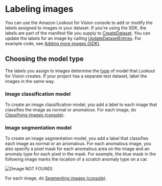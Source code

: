 # Labeling images<a name="model-labelling-overview"></a>

You can use the Amazon Lookout for Vision console to add or modify the labels assigned to images in your dataset\. If you're using the SDK, the labels are part of the manifest file you supply to [CreateDataset](https://docs.aws.amazon.com/lookout-for-vision/latest/APIReference/API_CreateDataset)\. You can update the labels for an image by calling [UpdateDatasetEntries](https://docs.aws.amazon.com/lookout-for-vision/latest/APIReference/API_UpdateDatasetEntries)\. For example code, see [Adding more images \(SDK\)](edit-dataset.md#add-more-images-dataset-sdk)\. 

## Choosing the model type<a name="model-labeling-model-type"></a>

The labels you assign to images determine the [type](understanding.md#ud-choose-model-type) of model that Lookout for Vision creates\. If your project has a separate test dataset, label the images in the same way\. 

### Image classification model<a name="model-labeling-model-type-classification"></a>

To create an image classification model, you add a label to each image that classifies the image as normal or anomalous\. For each image, do [Classifying images \(console\)](model-label.md)\.

### Image segmentation model<a name="model-labeling-model-type-segmentation"></a>

To create an image segmentation model, you add a label that classifies each image as normal or an anomalous\. For each anomalous image, you also specify a pixel mask for each anomalous area on the image and an anomaly type for each pixel in the mask\. For example, the blue mask in the following image marks the location of a scratch anomaly type on a car\. 

![\[Image NOT FOUND\]](http://docs.aws.amazon.com/lookout-for-vision/latest/developer-guide/images/mask.png)

For each image, do [Segmenting images \(console\)](segment-image.md)\.